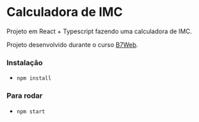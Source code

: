 # Calculadora de IMC

Projeto em React + Typescript fazendo uma calculadora de IMC.

Projeto desenvolvido durante o curso [B7Web](https://b7web.com.br).


### Instalação
- `npm install`

### Para rodar
- `npm start`